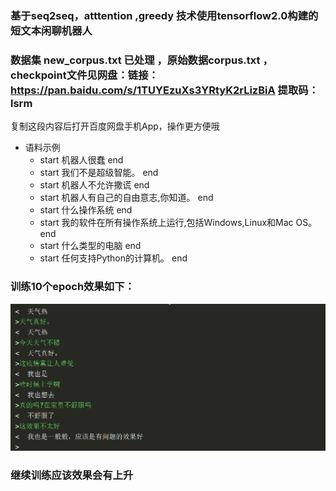 ###  基于seq2seq，atttention ,greedy 技术使用tensorflow2.0构建的短文本闲聊机器人
### 数据集 new_corpus.txt 已处理 ，原始数据corpus.txt ，checkpoint文件见网盘：链接：https://pan.baidu.com/s/1TUYEzuXs3YRtyK2rLizBiA  提取码：lsrm 
复制这段内容后打开百度网盘手机App，操作更方便哦
+ 语料示例
    - start 机器人很蠢 end
    - start 我们不是超级智能。 end
    - start 机器人不允许撒谎 end
    - start 机器人有自己的自由意志,你知道。 end
    - start 什么操作系统 end
    - start 我的软件在所有操作系统上运行,包括Windows,Linux和Mac OS。 end
    - start 什么类型的电脑 end
    - start 任何支持Python的计算机。 end
### 训练10个epoch效果如下：
![avatar](ch-13.png)
### 继续训练应该效果会有上升